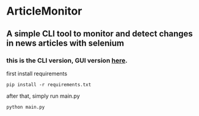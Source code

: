 # ArticleMonitor
## A simple CLI tool to monitor and detect changes in news articles with selenium

### this is the CLI version, GUI version [here](https://github.com/y9y9/ArticleSpiderGUI).

first install requirements 
```
pip install -r requirements.txt
```
after that, simply run main.py
```
python main.py
```
